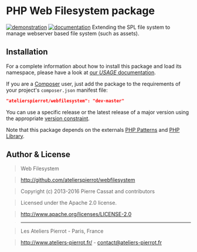 PHP Web Filesystem package
===========================

[![demonstration](http://img.ateliers-pierrot-static.fr/see-the-demo.svg)](http://sites.ateliers-pierrot.fr/webfilesystem/)
[![documentation](http://img.ateliers-pierrot-static.fr/read-the-doc.svg)](http://docs.ateliers-pierrot.fr/webfilesystem/)
Extending the SPL file system to manage webserver based file system (such as assets).

Installation
------------

For a complete information about how to install this package and load its namespace, 
please have a look at [our *USAGE* documentation](http://github.com/atelierspierrot/atelierspierrot/blob/master/USAGE.md).

If you are a [Composer](http://getcomposer.org/) user, just add the package to the 
requirements of your project's `composer.json` manifest file:

```json
"atelierspierrot/webfilesystem": "dev-master"
```

You can use a specific release or the latest release of a major version using the appropriate
[version constraint](http://getcomposer.org/doc/01-basic-usage.md#package-versions).

Note that this package depends on the externals [PHP Patterns](http://github.com/atelierspierrot/patterns)
and [PHP Library](http://github.com/atelierspierrot/library).


Author & License
----------------

>    Web Filesystem

>    http://github.com/atelierspierrot/webfilesystem

>    Copyright (c) 2013-2016 Pierre Cassat and contributors

>    Licensed under the Apache 2.0 license.

>    http://www.apache.org/licenses/LICENSE-2.0

>    ----

>    Les Ateliers Pierrot - Paris, France

>    <http://www.ateliers-pierrot.fr/> - <contact@ateliers-pierrot.fr>
